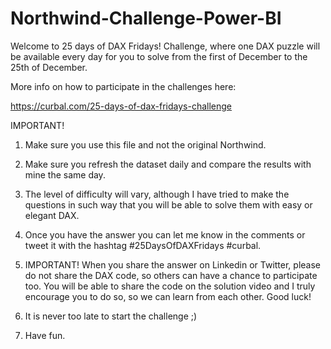 # Northwind-Challenge-Power-BI

Welcome to 25 days of DAX Fridays! Challenge, where one DAX puzzle will be available every day for you to solve from the first of December to the 25th of December.



More info on how to participate in the challenges here:

https://curbal.com/25-days-of-dax-fridays-challenge



IMPORTANT!



1. Make sure you use this file and not the original Northwind.

2. Make sure you refresh the dataset daily and compare the results with mine the same day.

3. The level of difficulty will vary, although I have tried to make the questions in such way that you will be able to solve them with easy or elegant DAX.

4. Once you have the answer you can let me know in the comments or tweet it with the hashtag #25DaysOfDAXFridays #curbal.

5. IMPORTANT! When you share the answer on Linkedin or Twitter, please do not share the DAX code, so others can have a chance to participate too. You will be able to share the code on the solution video and I truly encourage you to do so, so we can learn from each other. Good luck!

6. It is never too late to start the challenge ;)

7. Have fun.
